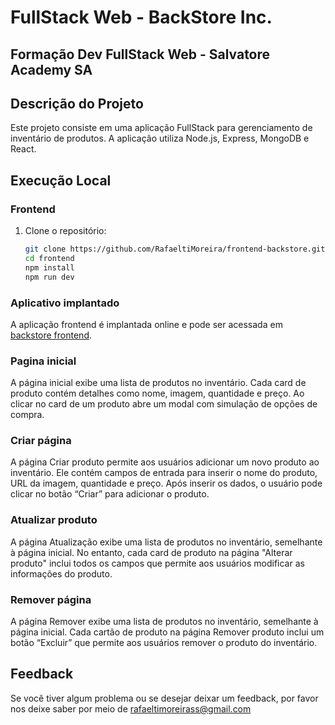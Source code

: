 # FullStack Web - BackStore Inc.

## Formação Dev FullStack Web - Salvatore Academy SA

## Descrição do Projeto

Este projeto consiste em uma aplicação FullStack para gerenciamento de inventário de produtos. A aplicação utiliza Node.js, Express, MongoDB e React.

## Execução Local

### Frontend

1. Clone o repositório:
   ```bash
   git clone https://github.com/RafaeltiMoreira/frontend-backstore.git
   cd frontend
   npm install
   npm run dev

### Aplicativo implantado
A aplicação frontend é implantada online e pode ser acessada em [backstore frontend](https://frontend-backstore.onrender.com/).

### Pagina inicial
A página inicial exibe uma lista de produtos no inventário. Cada card de produto contém detalhes como nome, imagem, quantidade e preço. Ao clicar no card de um produto abre um modal com simulação de opções de compra.

### Criar página
A página Criar produto permite aos usuários adicionar um novo produto ao inventário. Ele contém campos de entrada para inserir o nome do produto, URL da imagem, quantidade e preço. Após inserir os dados, o usuário pode clicar no botão “Criar” para adicionar o produto.

### Atualizar produto
A página Atualização exibe uma lista de produtos no inventário, semelhante à página inicial. No entanto, cada card de produto na página "Alterar produto" inclui todos os campos que permite aos usuários modificar as informações do produto.

### Remover página
A página Remover exibe uma lista de produtos no inventário, semelhante à página inicial. Cada cartão de produto na página Remover produto inclui um botão “Excluir” que permite aos usuários remover o produto do inventário.

## Feedback

Se você tiver algum problema ou se desejar deixar um feedback, por favor nos deixe saber por meio de rafaeltimoreirass@gmail.com